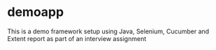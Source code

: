 # demoapp
This is a demo framework setup using Java, Selenium, Cucumber and Extent report as part of an interview assignment
